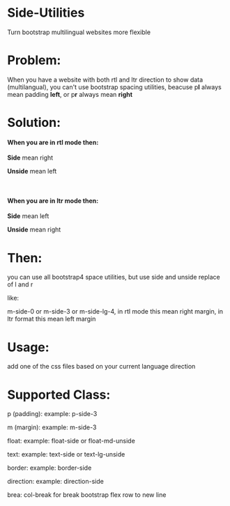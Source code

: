 # Side-Utilities
Turn bootstrap multilingual websites more flexible

<h1>Problem:</h1>
<p>When you have a website with both rtl and ltr direction to show data (multilangual), you can't use bootstrap spacing utilities, beacuse p<strong>l</strong> always mean padding <strong>left</strong>, or p<strong>r</strong> always mean <strong>right</strong></p>
<h1>Solution:</h1>
<h4>When you are in <strong>rtl</strong> mode then:</h4>
  <p><strong>Side</strong> mean right</p>
  <p><strong>Unside</strong> mean left</p>
<br />
<h4>When you are in <strong>ltr</strong> mode then:</h4>
  <p><strong>Side</strong> mean left</p>
  <p><strong>Unside</strong> mean right</p>
  
  <h1>Then:</h1>
  <p>you can use all bootstrap4 space utilities, but use side and unside replace of l and r</p>
   <p>like:</p>
   <p>m-side-0 or m-side-3 or m-side-lg-4, in rtl mode this mean right margin, in ltr format this mean left margin</p>
   
   <h1>Usage:</h1>
   
   <p>add one of the css files based on your current language direction</p>
   
   <h1>Supported Class:</h1>
   <p>p (padding): example: p-side-3</p>
   <p>m (margin): example: m-side-3</p>
   <p>float: example: float-side or float-md-unside</p>
   <p>text: example: text-side or text-lg-unside</p>
   <p>border: example: border-side</p>
   <p>direction: example: direction-side</p>
   <p>brea: col-break for break bootstrap flex row to new line</p>
   
   
